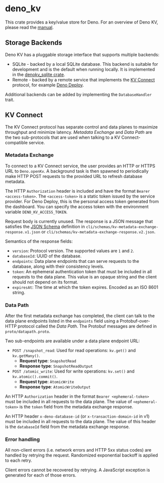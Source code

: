 # deno_kv

This crate provides a key/value store for Deno. For an overview of Deno KV,
please read the [manual](https://deno.land/manual/runtime/kv).

## Storage Backends

Deno KV has a pluggable storage interface that supports multiple backends:

- SQLite - backed by a local SQLite database. This backend is suitable for
  development and is the default when running locally. It is implemented in the
  [denokv_sqlite crate](https://github.com/denoland/denokv_sqlite).
- Remote - backed by a remote service that implements the
  [KV Connect](#kv-connect) protocol, for example
  [Deno Deploy](https://deno.com/deploy).

Additional backends can be added by implementing the `DatabaseHandler` trait.

## KV Connect

The KV Connect protocol has separate control and data planes to maximize
throughput and minimize latency. _Metadata Exchange_ and _Data Path_ are the two
sub-protocols that are used when talking to a KV Connect-compatible service.

### Metadata Exchange

To connect to a KV Connect service, the user provides an HTTP or HTTPS URL to
`Deno.openKv`. A background task is then spawned to periodically make HTTP POST
requests to the provided URL to refresh database metadata.

The HTTP `Authorization` header is included and have the format
`Bearer <access-token>`. The `<access-token>` is a static token issued by the
service provider. For Deno Deploy, this is the personal access token generated
from the dashboard. You can specify the access token with the environment
variable `DENO_KV_ACCESS_TOKEN`.

Request body is currently unused. The response is a JSON message that satisfies
the [JSON Schema](https://json-schema.org/) definition in
`cli/schemas/kv-metadata-exchange-response.v1.json` or
`cli/schemas/kv-metadata-exchange-response.v2.json`.

Semantics of the response fields:

- `version`: Protocol version. The supported values are `1` and `2`.
- `databaseId`: UUID of the database.
- `endpoints`: Data plane endpoints that can serve requests to the database,
  along with their consistency levels.
- `token`: An ephemeral authentication token that must be included in all
  requests to the data plane. This value is an opaque string and the client
  should not depend on its format.
- `expiresAt`: The time at which the token expires. Encoded as an ISO 8601
  string.

### Data Path

After the first metadata exchange has completed, the client can talk to the data
plane endpoints listed in the `endpoints` field using a Protobuf-over-HTTP
protocol called the _Data Path_. The Protobuf messages are defined in
`proto/datapath.proto`.

Two sub-endpoints are available under a data plane endpoint URL:

- `POST /snapshot_read`: Used for read operations: `kv.get()` and
  `kv.getMany()`.
  - **Request type**: `SnapshotRead`
  - **Response type**: `SnapshotReadOutput`
- `POST /atomic_write`: Used for write operations: `kv.set()` and
  `kv.atomic().commit()`.
  - **Request type**: `AtomicWrite`
  - **Response type**: `AtomicWriteOutput`

An HTTP `Authorization` header in the format `Bearer <ephemeral-token>` must be
included in all requests to the data plane. The value of `<ephemeral-token>` is
the `token` field from the metadata exchange response.

An HTTP header `x-deno-database-id` (or `x-transaction-domain-id` in v1) must be
included in all requests to the data plane. The value of this header is the
`databaseId` field from the metadata exchange response.

### Error handling

All non-client errors (i.e. network errors and HTTP 5xx status codes) are
handled by retrying the request. Randomized exponential backoff is applied to
each retry.

Client errors cannot be recovered by retrying. A JavaScript exception is
generated for each of those errors.

